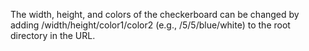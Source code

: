 The width, height, and colors of the checkerboard can be changed by adding /width/height/color1/color2 (e.g., /5/5/blue/white) to the root directory in the URL.
